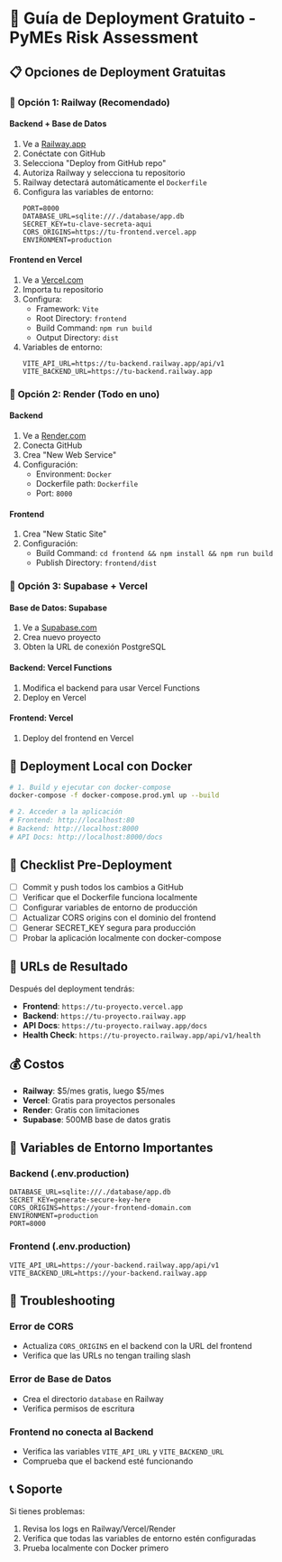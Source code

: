 # 🚀 Guía de Deployment Gratuito - PyMEs Risk Assessment

## 📋 Opciones de Deployment Gratuitas

### 🥇 **Opción 1: Railway (Recomendado)**

#### **Backend + Base de Datos**
1. Ve a [Railway.app](https://railway.app)
2. Conéctate con GitHub
3. Selecciona "Deploy from GitHub repo"
4. Autoriza Railway y selecciona tu repositorio
5. Railway detectará automáticamente el `Dockerfile`
6. Configura las variables de entorno:
   ```
   PORT=8000
   DATABASE_URL=sqlite:///./database/app.db
   SECRET_KEY=tu-clave-secreta-aqui
   CORS_ORIGINS=https://tu-frontend.vercel.app
   ENVIRONMENT=production
   ```

#### **Frontend en Vercel**
1. Ve a [Vercel.com](https://vercel.com)
2. Importa tu repositorio
3. Configura:
   - Framework: `Vite`
   - Root Directory: `frontend`
   - Build Command: `npm run build`
   - Output Directory: `dist`
4. Variables de entorno:
   ```
   VITE_API_URL=https://tu-backend.railway.app/api/v1
   VITE_BACKEND_URL=https://tu-backend.railway.app
   ```

### 🥈 **Opción 2: Render (Todo en uno)**

#### **Backend**
1. Ve a [Render.com](https://render.com)
2. Conecta GitHub
3. Crea "New Web Service"
4. Configuración:
   - Environment: `Docker`
   - Dockerfile path: `Dockerfile`
   - Port: `8000`

#### **Frontend**
1. Crea "New Static Site"
2. Configuración:
   - Build Command: `cd frontend && npm install && npm run build`
   - Publish Directory: `frontend/dist`

### 🥉 **Opción 3: Supabase + Vercel**

#### **Base de Datos: Supabase**
1. Ve a [Supabase.com](https://supabase.com)
2. Crea nuevo proyecto
3. Obten la URL de conexión PostgreSQL

#### **Backend: Vercel Functions**
1. Modifica el backend para usar Vercel Functions
2. Deploy en Vercel

#### **Frontend: Vercel**
1. Deploy del frontend en Vercel

## 🔧 **Deployment Local con Docker**

```bash
# 1. Build y ejecutar con docker-compose
docker-compose -f docker-compose.prod.yml up --build

# 2. Acceder a la aplicación
# Frontend: http://localhost:80
# Backend: http://localhost:8000
# API Docs: http://localhost:8000/docs
```

## 📝 **Checklist Pre-Deployment**

- [ ] Commit y push todos los cambios a GitHub
- [ ] Verificar que el Dockerfile funciona localmente
- [ ] Configurar variables de entorno de producción
- [ ] Actualizar CORS origins con el dominio del frontend
- [ ] Generar SECRET_KEY segura para producción
- [ ] Probar la aplicación localmente con docker-compose

## 🎯 **URLs de Resultado**

Después del deployment tendrás:
- **Frontend**: `https://tu-proyecto.vercel.app`
- **Backend**: `https://tu-proyecto.railway.app`  
- **API Docs**: `https://tu-proyecto.railway.app/docs`
- **Health Check**: `https://tu-proyecto.railway.app/api/v1/health`

## 💰 **Costos**

- **Railway**: $5/mes gratis, luego $5/mes
- **Vercel**: Gratis para proyectos personales
- **Render**: Gratis con limitaciones
- **Supabase**: 500MB base de datos gratis

## 🔑 **Variables de Entorno Importantes**

### Backend (.env.production)
```
DATABASE_URL=sqlite:///./database/app.db
SECRET_KEY=generate-secure-key-here
CORS_ORIGINS=https://your-frontend-domain.com
ENVIRONMENT=production
PORT=8000
```

### Frontend (.env.production)
```
VITE_API_URL=https://your-backend.railway.app/api/v1
VITE_BACKEND_URL=https://your-backend.railway.app
```

## 🚨 **Troubleshooting**

### Error de CORS
- Actualiza `CORS_ORIGINS` en el backend con la URL del frontend
- Verifica que las URLs no tengan trailing slash

### Error de Base de Datos
- Crea el directorio `database` en Railway
- Verifica permisos de escritura

### Frontend no conecta al Backend
- Verifica las variables `VITE_API_URL` y `VITE_BACKEND_URL`
- Comprueba que el backend esté funcionando

## 📞 **Soporte**

Si tienes problemas:
1. Revisa los logs en Railway/Vercel/Render
2. Verifica que todas las variables de entorno estén configuradas
3. Prueba localmente con Docker primero
